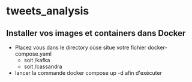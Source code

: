 # tweets_analysis

## Installer vos images et containers dans Docker
- Placez vous dans le directory oùse situe votre fichier docker-compose.yaml
  - soit /kafka
  - soit /cassandra
- lancer la commande docker compose up -d afin d'exécuter 
